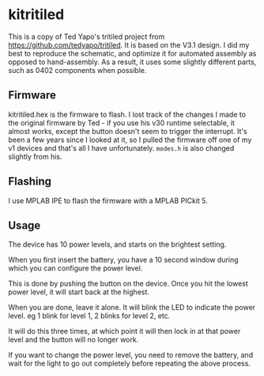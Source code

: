 # kitritiled
This is a copy of Ted Yapo's tritiled project from https://github.com/tedyapo/tritiled. It is based on the V3.1 design.
I did my best to reproduce the schematic, and optimize it for automated assembly as opposed to hand-assembly. As a result, it uses some slightly different parts, such as 0402 components when possible.

## Firmware
kitritiled.hex is the firmware to flash. I lost track of the changes I made to the original firmware by Ted - if you use his v30 runtime selectable, it almost works, except the button doesn't seem to trigger the interrupt. It's been a few years since I looked at it, so I pulled the firmware off one of my v1 devices and
that's all I have unfortunately. `modes.h` is also changed slightly from his.

## Flashing
I use MPLAB IPE to flash the firmware with a MPLAB PICkit 5.

## Usage
The device has 10 power levels, and starts on the brightest setting.

When you first insert the battery, you have a 10 second window during which you can configure the power level.

This is done by pushing the button on the device. Once you hit the lowest power level, it will start back at the highest.

When you are done, leave it alone. It will blink the LED to indicate the power level. eg 1 blink for level 1, 2 blinks for level 2, etc.

It will do this three times, at which point it will then lock in at that power level and the button will no longer work.

If you want to change the power level, you need to remove the battery, and wait for the light to go out completely before repeating the above process.